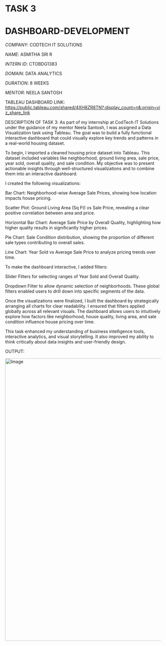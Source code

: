 # TASK 3
# DASHBOARD-DEVELOPMENT

 *COMPANY*: CODTECH IT SOLUTIONS
 
 *NAME*: ASMITHA SRI R
 
 *INTERN ID*: CTOBDG1383
 
 *DOMAIN*: DATA ANALYTICS
 
 *DURATION*: 8 WEEKS
 
 *MENTOR*: NEELA SANTOSH

TABLEAU DASHBOARD LINK: https://public.tableau.com/shared/4XH8ZR8TN?:display_count=n&:origin=viz_share_link

 DESCRIPTION OF TASK 3: As part of my internship at CodTech IT Solutions under the guidance of my mentor Neela Santosh, I was assigned a Data Visualization task using Tableau. The goal was to build a fully functional interactive dashboard that could visually explore key trends and patterns in a real-world housing dataset.

To begin, I imported a cleaned housing price dataset into Tableau. This dataset included variables like neighborhood, ground living area, sale price, year sold, overall quality, and sale condition. My objective was to present actionable insights through well-structured visualizations and to combine them into an interactive dashboard.

I created the following visualizations:

Bar Chart: Neighborhood-wise Average Sale Prices, showing how location impacts house pricing.

Scatter Plot: Ground Living Area (Sq Ft) vs Sale Price, revealing a clear positive correlation between area and price.

Horizontal Bar Chart: Average Sale Price by Overall Quality, highlighting how higher quality results in significantly higher prices.

Pie Chart: Sale Condition distribution, showing the proportion of different sale types contributing to overall sales.

Line Chart: Year Sold vs Average Sale Price to analyze pricing trends over time.

To make the dashboard interactive, I added filters:

Slider Filters for selecting ranges of Year Sold and Overall Quality.

Dropdown Filter to allow dynamic selection of neighborhoods.
These global filters enabled users to drill down into specific segments of the data.

Once the visualizations were finalized, I built the dashboard by strategically arranging all charts for clear readability. I ensured that filters applied globally across all relevant visuals. The dashboard allows users to intuitively explore how factors like neighborhood, house quality, living area, and sale condition influence house pricing over time.

This task enhanced my understanding of business intelligence tools, interactive analytics, and visual storytelling. It also improved my ability to think critically about data insights and user-friendly design.

OUTPUT:

<img width="1506" height="916" alt="Image" src="https://github.com/user-attachments/assets/8aff5c52-8b73-47bb-9d7c-427cb1376348" />
